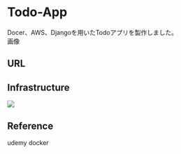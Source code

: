 # Todo-App
Docer、AWS、Djangoを用いたTodoアプリを製作しました。  
画像
## URL

## Infrastructure
![](https://user-images.githubusercontent.com/87218628/145961368-510f1b40-7187-4271-9bb2-2fadcbd43c84.jpg)


## Reference
udemy docker
